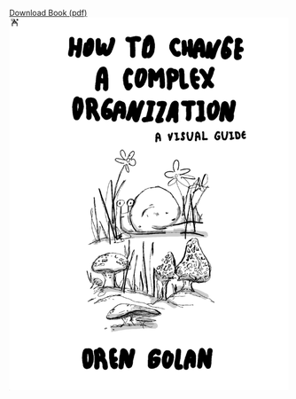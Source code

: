 [Download Book (pdf)](https://raw.githubusercontent.com/oren/oren.github.io/master/articles/change-complex-organization/change-complex-organization-v1.0.0.pdf)
![change-complex-org](change-complex-org.png)
